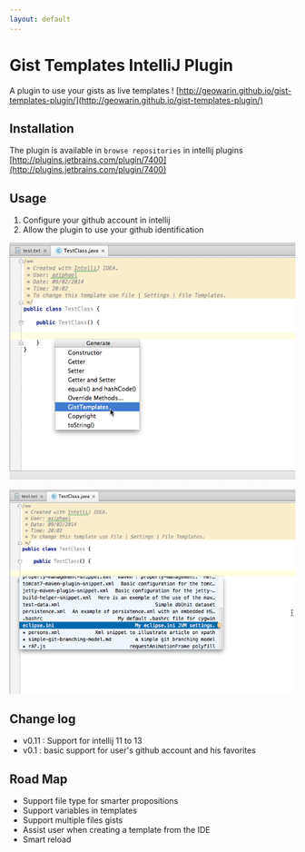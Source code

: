 ```yaml
---
layout: default
---
```


# Gist Templates IntelliJ Plugin

A plugin to use your gists as live templates !
[http://geowarin.github.io/gist-templates-plugin/](http://geowarin.github.io/gist-templates-plugin/)

## Installation

The plugin is available in `browse repositories` in intellij plugins
[http://plugins.jetbrains.com/plugin/7400](http://plugins.jetbrains.com/plugin/7400)

## Usage

1. Configure your github account in intellij
2. Allow the plugin to use your github identification


![image](/images/generate.png)


![image](/images/templates.png)

## Change log

* v0.11 : Support for intellij 11 to 13
* v0.1 : basic support for user's github account and his favorites


## Road Map

* Support file type for smarter propositions
* Support variables in templates
* Support multiple files gists
* Assist user when creating a template from the IDE
* Smart reload